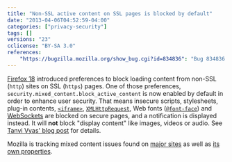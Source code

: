 ```yaml
---
title: "Non-SSL active content on SSL pages is blocked by default"
date: "2013-04-06T04:52:59-04:00"
categories: ["privacy-security"]
tags: []
versions: "23"
cclicense: "BY-SA 3.0"
references:
    "https://bugzilla.mozilla.org/show_bug.cgi?id=834836": "Bug 834836 – Turn on pref to block mixed active content"
---
```

[Firefox 18](https://www.fxsitecompat.com/en-US/versions/18/) introduced preferences to block loading content from non-SSL (`http`) sites on SSL (`https`) pages. One of those preferences, `security.mixed_content.block_active_content` is now enabled by default in order to enhance user security. That means insecure scripts, stylesheets, plug-in contents, [`<iframe>`](https://developer.mozilla.org/en-US/docs/Web/HTML/Element/iframe), [`XMLHttpRequest`](https://developer.mozilla.org/en-US/docs/Web/API/XMLHttpRequest), Web fonts ([`@font-face`](https://developer.mozilla.org/en-US/docs/Web/CSS/@font-face)) and [WebSockets](https://developer.mozilla.org/en-US/docs/WebSockets) are blocked on secure pages, and a notification is displayed instead. It will **not** block "display content" like images, videos or audio. See [Tanvi Vyas' blog post](https://blog.mozilla.org/tanvi/2013/04/10/mixed-content-blocking-enabled-in-firefox-23/) for details.

Mozilla is tracking mixed content issues found on [major sites](https://bugzilla.mozilla.org/showdependencytree.cgi?id=844556) as well as [its own properties](https://bugzilla.mozilla.org/showdependencytree.cgi?id=843977).
